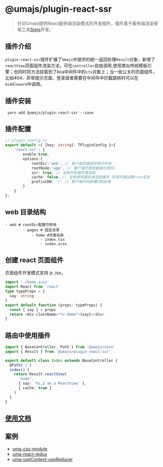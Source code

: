 # @umajs/plugin-react-ssr

> 针对Umajs提供React服务端渲染模式的开发插件，插件基于服务端渲染骨架工具[Srejs](https://github.com/dazjean/srejs)开发。

## 插件介绍

`plugin-react-ssr`插件扩展了`Umajs`中提供的统一返回处理`Result`对象，新增了`reactView`页面组件渲染方法，可在`controller`自由调用,使用类似传统模板引擎；也同时将方法挂载到了koa中间件中的`ctx`对象上；当一些公关的页面组件，比如404、异常提示页面、登录或者需要在中间件中拦截跳转时可以在`middleware`中调用。

## 插件安装

```
 yarn add @umajs/plugin-react-ssr --save
```

## 插件配置

```ts
// plugin.config.ts
export default <{ [key: string]: TPluginConfig }>{
    'react-ssr': {
        enable:true,
        options:{
            rootDir:'web', // 客户端页面组件根文件夹
            rootNode:'app', // 客户端页面挂载根元素ID
            ssr: true, // 全局开启服务端渲染
            cache: false, // 全局使用服务端渲染缓存 开发环境设置true无效
            prefixCDN: '/' // 客户端代码部署CDN前缀
        }
    }
};
```

## web 目录结构

```shell
- web # rootDir配置可修改
        - pages # 固定目录
            - home #页面名称
                - index.tsx
                - index.scss
```

## 创建 react 页面组件

页面组件开发模式支持 js ,tsx。

```ts
import './home.scss'
import React from 'react'
type typeProps = {
  say: string
}
export default function (props: typeProps) {
  const { say } = props
  return <div className="ts-demo">{say}</div>
}
```

## 路由中使用插件

```ts
import { BaseController, Path } from '@umajs/core'
import { Result } from '@umajs/plugin-react-ssr'

export default class Index extends BaseController {
  @Path('/')
  index() {
    return Result.reactView(
      'home',
      { say: 'hi,I am a ReactView' },
      { cache: true }
    )
  }
}

```

## **[使用文档](https://umajs.gitee.io/%E6%9C%8D%E5%8A%A1%E7%AB%AF%E6%B8%B2%E6%9F%93/React-ssr.html)**

## 案例
- [uma-css-module](https://github.com/dazjean/Srejs/tree/mian/example/uma-css-module)
- [uma-react-redux](https://github.com/dazjean/Srejs/tree/mian/example/uma-react-redux)
- [uma-useContext-useReducer](https://github.com/dazjean/Srejs/tree/mian/example/uma-useContext-useReducer)